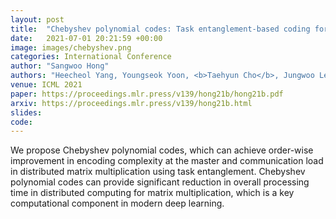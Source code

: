 ```yaml
---
layout: post
title:  "Chebyshev polynomial codes: Task entanglement-based coding for distributed matrix multiplication"
date:   2021-07-01 20:21:59 +00:00
image: images/chebyshev.png
categories: International Conference
author: "Sangwoo Hong"
authors: "Heecheol Yang, Youngseok Yoon, <b>Taehyun Cho</b>, Jungwoo Lee"
venue: ICML 2021
paper: https://proceedings.mlr.press/v139/hong21b/hong21b.pdf
arxiv: https://proceedings.mlr.press/v139/hong21b.html
slides: 
code: 
---
```

We propose Chebyshev polynomial codes, which can achieve order-wise improvement in encoding complexity at the master and communication load in distributed matrix multiplication using task entanglement.
Chebyshev polynomial codes can provide significant reduction in overall processing time in distributed computing for matrix multiplication, which is a key computational component in modern deep learning.

